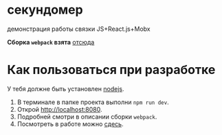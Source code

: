 # секундомер
демонстрация работы связки JS+React.js+Mobx

**Сборка `webpack` взята** [отсюда](https://forum.jscourse.com/t/webpack/1769)

# Как пользоваться при разработке

У тебя должне быть установлен [nodejs](https://nodejs.org/en/download/). 

1. В терминале в папке проекта выполни `npm run dev`.
2. Открой [http://localhost:8080](http://localhost:8080).
3. Подробней смотри в описании сборки `webpack`.
4. Посмотреть в работе можно [сдесь](https://bob1803.github.io/).